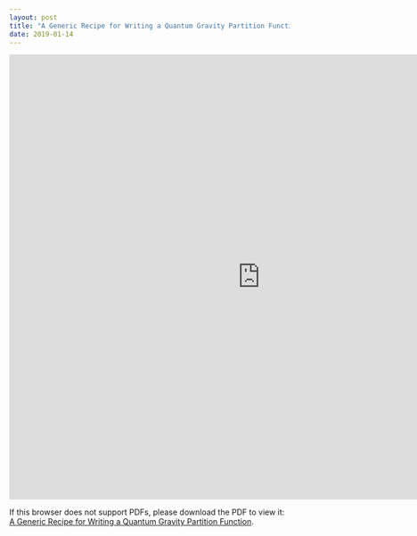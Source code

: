 ```yaml
---
layout: post
title: "A Generic Recipe for Writing a Quantum Gravity Partition Function"
date: 2019-01-14
---
```

<iframe width='900' height='800' src='http://billchuang.com/files/10012018.pdf' frameborder='0' allowfullscreen></iframe>


<p>If this browser does not support PDFs, please download the PDF to view it: <a href="http://billchuang.com/files/william_v3.pdf" target="_blank">A Generic Recipe for Writing a Quantum Gravity Partition Function</a>.</p>


